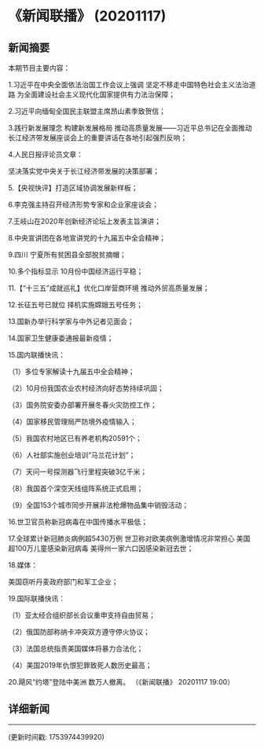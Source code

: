 # 《新闻联播》 (20201117)

## 新闻摘要

本期节目主要内容：


1.习近平在中央全面依法治国工作会议上强调 坚定不移走中国特色社会主义法治道路 为全面建设社会主义现代化国家提供有力法治保障；


2.习近平向缅甸全国民主联盟主席昂山素季致贺信；


3.践行新发展理念 构建新发展格局 推动高质量发展——习近平总书记在全面推动长江经济带发展座谈会上的重要讲话在各地引起强烈反响；


4.人民日报评论员文章：

坚决落实党中央关于长江经济带发展的决策部署；


5.【央视快评】打造区域协调发展新样板；


6.李克强主持召开经济形势专家和企业家座谈会；


7.王岐山在2020年创新经济论坛上发表主旨演讲；


8.中央宣讲团在各地宣讲党的十九届五中全会精神；


9.四川 宁夏所有贫困县全部脱贫摘帽；


10.多个指标显示 10月份中国经济运行平稳；


11.【“十三五”成就巡礼】优化口岸营商环境 推动外贸高质量发展；


12.长征五号已就位 择机实施嫦娥五号任务；


13.国新办举行科学家与中外记者见面会；


14.国家卫生健康委通报最新疫情；


15.国内联播快讯：


（1）多位专家解读十九届五中全会精神；


（2）10月份我国农业农村经济向好态势持续巩固；


（3）国务院安委办部署开展冬春火灾防控工作；


（4）国家移民管理局严防境外疫情输入；


（5）我国农村地区已有养老机构20591个；


（6）人社部实施创业培训“马兰花计划”；


（7）天问一号探测器飞行里程突破3亿千米；


（8）我国首个深空天线组阵系统正式启用；


（9）全国153个城市同步开展非法枪爆物品集中销毁活动；


16.世卫官员称新冠病毒在中国传播水平极低；


17.全球累计新冠肺炎病例超5430万例 世卫称对欧美病例激增情况非常担心 美国超100万儿童感染新冠病毒 美得州一家六口因感染新冠去世；


18.媒体：

美国窃听丹麦政府部门和军工企业；


19.国际联播快讯：


（1）亚太经合组织部长会议重申支持自由贸易；


（2）俄国防部称纳卡冲突双方遵守停火协议；


（3）法国总统指责美国媒体将暴力合法化；


（4）美国2019年仇恨犯罪致死人数历史最高；


20.飓风“约塔”登陆中美洲 数万人撤离。
（《新闻联播》 20201117 19:00）

## 详细新闻

---

(更新时间戳: 1753974439920)

